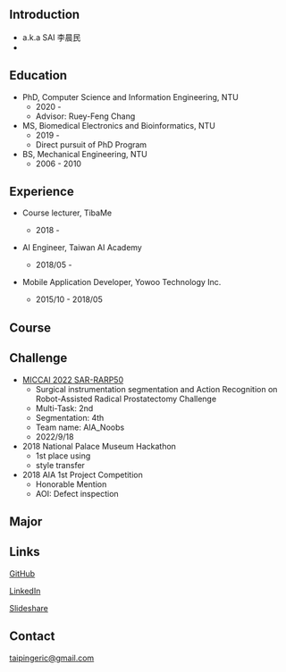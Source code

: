 ## Introduction
  * a.k.a SAI 李晨民
  * 

## Education

* PhD, Computer Science and Information Engineering, NTU
  * 2020 -
  * Advisor: Ruey-Feng Chang
* MS, Biomedical Electronics and Bioinformatics, NTU
  *   2019 -
  * Direct pursuit of PhD Program
* BS, Mechanical Engineering, NTU
  *   2006 - 2010

## Experience

* Course lecturer, TibaMe
    *   2018 -

* AI Engineer, Taiwan AI Academy
  * 2018/05 -

* Mobile Application Developer, Yowoo Technology Inc.
  * 2015/10 - 2018/05

## Course



## Challenge

* [MICCAI 2022 SAR-RARP50](https://www.synapse.org/#!Synapse:syn27618412/wiki/619479)
  * Surgical instrumentation segmentation and Action Recognition on Robot-Assisted Radical Prostatectomy Challenge
  * Multi-Task: 2nd
  * Segmentation: 4th
  * Team name: AIA_Noobs
  * 2022/9/18
* 2018 National Palace Museum Hackathon
  * 1st place using 
  * style transfer
* 2018 AIA 1st Project Competition
    *  Honorable Mention 
    *  AOI: Defect inspection

## Major

## Links

[GitHub](https://github.com/taipingeric)

[LinkedIn](https://www.linkedin.com/in/chihyang-li-a883b375/)

[Slideshare](https://www.slideshare.net/ChihyangLi)

## Contact

taipingeric@gmail.com
